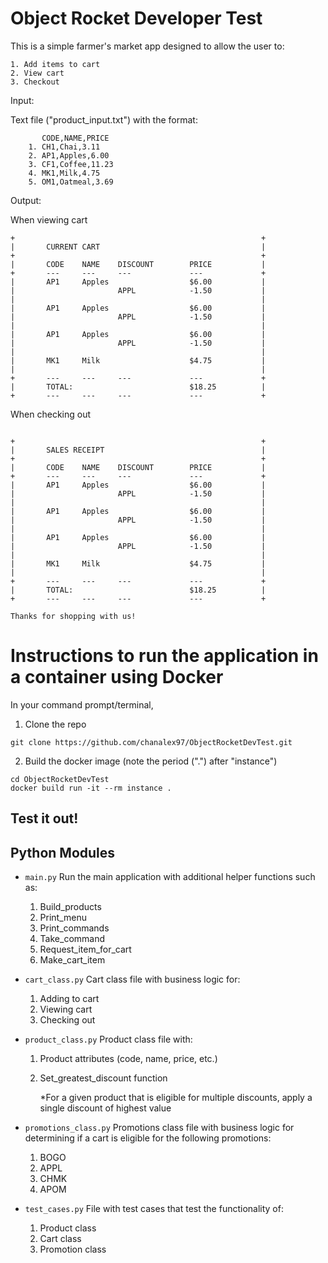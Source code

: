 # Object Rocket Developer Test

This is a simple farmer's market app designed to allow the user to:

    1. Add items to cart
    2. View cart
    3. Checkout

Input:

Text file ("product_input.txt") with the format:

```
       CODE,NAME,PRICE
    1. CH1,Chai,3.11
    2. AP1,Apples,6.00
    3. CF1,Coffee,11.23
    4. MK1,Milk,4.75
    5. OM1,Oatmeal,3.69

```

Output:

When viewing cart
```
+                                                       +
|       CURRENT CART                                    |
+                                                       +
|       CODE    NAME    DISCOUNT        PRICE           |
+       ---     ---     ---             ---             +
|       AP1     Apples                  $6.00           |
|                       APPL            -1.50           |
|                                                       |
|       AP1     Apples                  $6.00           |
|                       APPL            -1.50           |
|                                                       |
|       AP1     Apples                  $6.00           |
|                       APPL            -1.50           |
|                                                       |
|       MK1     Milk                    $4.75           |
|                                                       |
+       ---     ---     ---             ---             +
|       TOTAL:                          $18.25          |
+       ---     ---     ---             ---             +
```

When checking out
```

+                                                       +
|       SALES RECEIPT                                   |
+                                                       +
|       CODE    NAME    DISCOUNT        PRICE           |
+       ---     ---     ---             ---             +
|       AP1     Apples                  $6.00           |
|                       APPL            -1.50           |
|                                                       |
|       AP1     Apples                  $6.00           |
|                       APPL            -1.50           |
|                                                       |
|       AP1     Apples                  $6.00           |
|                       APPL            -1.50           |
|                                                       |
|       MK1     Milk                    $4.75           |
|                                                       |
+       ---     ---     ---             ---             +
|       TOTAL:                          $18.25          |
+       ---     ---     ---             ---             +

Thanks for shopping with us!
```



# Instructions to run the application in a container using Docker

In your command prompt/terminal,

1. Clone the repo 
```
git clone https://github.com/chanalex97/ObjectRocketDevTest.git
```
2. Build the docker image (note the period (".") after "instance")
```
cd ObjectRocketDevTest
docker build run -it --rm instance .
```


## Test it out!




## Python Modules
* `main.py` Run the main application with additional helper functions such as:
    
    1. Build_products
    2. Print_menu
    3. Print_commands
    4. Take_command
    5. Request_item_for_cart
    6. Make_cart_item

* `cart_class.py` Cart class file with business logic for:

    1. Adding to cart
    2. Viewing cart
    3. Checking out

* `product_class.py` Product class file with:

    1. Product attributes (code, name, price, etc.)
    2. Set_greatest_discount function
    
        *For a given product that is eligible for multiple discounts, apply a single discount of highest value

* `promotions_class.py` Promotions class file with business logic for determining if a cart is eligible for the following promotions:
    
    1. BOGO
    2. APPL
    3. CHMK
    4. APOM
    

* `test_cases.py` File with test cases that test the functionality of:
    
    1. Product class
    2. Cart class
    3. Promotion class
